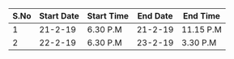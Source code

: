 S.No | Start Date  | Start Time  |  End Date  | End Time      |
---- | ----------- | ----------  | ---------- | ------------- | 
 1   |  21-2-19    |   6.30 P.M  |   21-2-19  |  11.15 P.M    | 
 2   |  22-2-19    |   6.30 P.M  |   23-2-19  |  3.30 P.M     | 